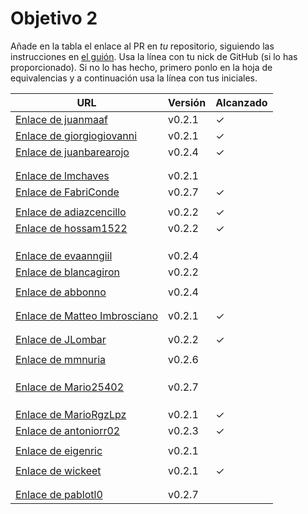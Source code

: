 # Objetivo 2

Añade en la tabla el enlace al PR en *tu* repositorio, siguiendo las
instrucciones en [el
guión](http://jj.github.io/IV/documentos/proyecto/2.Modelo). Usa
la línea con tu nick de GitHub (si lo has proporcionado). Si no lo has hecho,
primero ponlo en la hoja de equivalencias y a continuación usa la línea con tus
iniciales.

| URL                                                                                            | Versión | Alcanzado |
|------------------------------------------------------------------------------------------------|---------|-----------|
| [Enlace de juanmaaf](https://github.com/JLombar/HorariosAutomatricula/pull/11)                 | v0.2.1  | ✓         |
| [Enlace de giorgiogiovanni](https://github.com/FabriConde/CLIMB-VR/pull/11)                    | v0.2.1  | ✓         |
| [Enlace de juanbarearojo](https://github.com/hossam1522/ModaTrack/pull/9)                      | v0.2.4  | ✓         |
| <!-- Enlace de sweetiepitie -->                                                                |         |           |
| <!-- Enlace de jacarmona364 -->                                                                |         |           |
| [Enlace de lmchaves](https://github.com/pablotl0/EnviroTrack/pull/10)                          | v0.2.1  |           |
| [Enlace de FabriConde](https://github.com/juanbarearojo/privateChef/pull/23)                   | v0.2.7  | ✓         |
| <!-- Enlace de FerniCuesta -->                                                                 |         |           |
| [Enlace de adiazcencillo](https://github.com/MarioRgzLpz/ArbitrageBets/pull/12)                | v0.2.2  | ✓         |
| [Enlace de hossam1522](https://github.com/wickeet/Tripoli/pull/7)                              | v0.2.2  | ✓         |
| <!-- Enlace de clara99gf -->                                                                   |         |           |
| <!-- Enlace de Antoniogm03 -->                                                                 |         |           |
| <!-- Enlace de SantiGarvin -->                                                                 |         |           |
| [Enlace de evaanngiil](https://github.com/lmchaves/OrganizarTaller/pull/14)                    | v0.2.4  |           |
| [Enlace de blancagiron](https://github.com/ChinChainis/Proyecto_Reparahorarios_IV2425/pull/11) | v0.2.2  |           |
| <!-- Enlace de GaelGoncAlba -->                                                                |         |           |
| [Enlace de abbonno](https://github.com/mmnuria/PersonalSportCalendary/pull/15)                 | v0.2.4  |           |
| <!-- Enlace de oscargr-ugr -->                                                                 |         |           |
| <!-- Enlace de davidgutierrezperez -->                                                         |         |           |
| [Enlace de Matteo Imbrosciano](https://github.com/juanmaaf/MoneyController/pull/11)            | v0.2.1  | ✓         |
| <!-- Enlace de Katakuri00 -->                                                                  |         |           |
| <!-- Enlace de MCL-2024 -->                                                                    |         |           |
| [Enlace de JLombar](https://github.com/adiazcencillo/GranadaInfo/pull/11)                      | v0.2.2  | ✓         |
| <!-- Enlace de joselopez10014 -->                                                              |         |           |
| [Enlace de mmnuria](https://github.com/abbonno/healthScheduler/pull/10)                        | v0.2.6  |           |
| <!-- Enlace de M S C -->                                                                       |         |           |
| <!-- Enlace de javiernavacapa -->                                                              |         |           |
| <!-- Enlace de Carlosmapego8 -->                                                               |         |           |
| [Enlace de Mario25402](https://github.com/eigenric/bibliofetch/pull/13)                        | v0.2.7  |           |
| <!-- Enlace de Pablorc7 -->                                                                    |         |           |
| <!-- Enlace de mrh117 -->                                                                      |         |           |
| <!-- Enlace de LuRDR -->                                                                       |         |           |
| [Enlace de MarioRgzLpz](https://github.com/antoniorr02/MenuConsulter/pull/12)                  | v0.2.1  | ✓         |
| [Enlace de antoniorr02](https://github.com/giorgiogiovanni/PacketManager/pull/12)              | v0.2.3  | ✓         |
| <!-- Enlace de alvarorcs2002 -->                                                               |         |           |
| [Enlace de eigenric](https://github.com/Mario25402/AskETSIIT/pull/18)                          | v0.2.1  |           |
| <!-- Enlace de enger2003 -->                                                                   |         |           |
| [Enlace de wickeet](https://github.com/MatteoImbrosciano/Medication-Management/pull/9)         | v0.2.1  | ✓         |
| <!-- Enlace de ChinChainis -->                                                                 |         |           |
| <!-- Enlace de anavaln -->                                                                     |         |           |
| [Enlace de pablotl0](https://github.com/evaanngiil/WishfulGiving/pull/18)                      | v0.2.7  |           |
